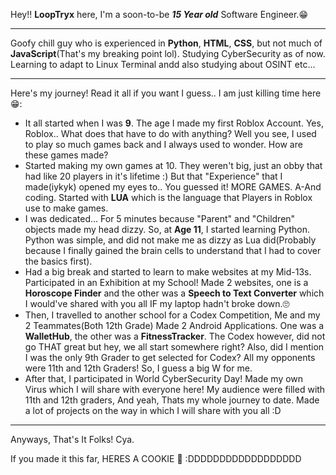 Hey!! ****LoopTryx**** here, I'm a soon-to-be ***15 Year old*** Software Engineer.😁

-------------------------------------------------------------------------------------------------------------------------------------

Goofy chill guy who is experienced in **Python**, **HTML**, **CSS**, but not much of **JavaScript**(That's my breaking point lol).
Studying CyberSecurity as of now. Learning to adapt to Linux Terminal andd also studying about OSINT etc...

-------------------------------------------------------------------------------------------------------------------------------------

Here's my journey! Read it all if you want I guess.. I am just killing time here😁:
- It all started when I was **9**. The age I made my first Roblox Account. Yes, Roblox.. What does that have to do with anything? Well you see, I used to play so much games back and I always used to wonder. How are these games made?
- Started making my own games at 10. They weren't big, just an obby that had like 20 players in it's lifetime :) But that "Experience" that I made(iykyk) opened my eyes to.. You guessed it! MORE GAMES. A-And coding. Started with **LUA** which is the language that Players in Roblox use to make games.
- I was dedicated... For 5 minutes because "Parent" and "Children" objects made my head dizzy. So, at **Age 11**, I started learning Python. Python was simple, and did not make me as dizzy as Lua did(Probably because I finally gained the brain cells to understand that I had to cover the basics first).
- Had a big break and started to learn to make websites at my Mid-13s. Participated in an Exhibition at my School! Made 2 websites, one is a **Horoscope Finder** and the other was a **Speech to Text Converter** which I would've shared with you all IF my laptop hadn't broke down.🙄
- Then, I travelled to another school for a Codex Competition, Me and my 2 Teammates(Both 12th Grade) Made 2 Android Applications. One was a **WalletHub**, the other was a **FitnessTracker**. The Codex however, did not go THAT great but hey, we all start somewhere right? Also, did I mention I was the only 9th Grader to get selected for Codex? All my opponents were 11th and 12th Graders! So, I guess a big W for me.
- After that, I participated in World CyberSecurity Day! Made my own Virus which I will share with everyone here! My audience were filled with 11th and 12th graders, And yeah, Thats my whole journey to date. Made a lot of projects on the way in which I will share with you all :D

-------------------------------------------------------------------------------------------------------------------------------------

Anyways, That's It Folks!
Cya.

























If you made it this far, HERES A COOKIE 🍪 :DDDDDDDDDDDDDDDDDD

